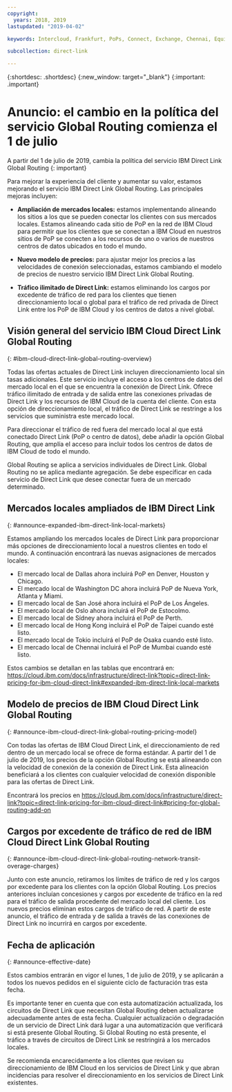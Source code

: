 ```yaml
---
copyright:
  years: 2018, 2019
lastupdated: "2019-04-02"

keywords: Intercloud, Frankfurt, PoPs, Connect, Exchange, Chennai, Equinix, Megaport, Kinx, diversity, Bluefringe, CenturyLink, BT, Sao Paulo, Tokyo, Japan, PCCW, Colt, blog, service provider, partner, Telia, Internexion, Packet Fabric, Global Routing, expanded, market

subcollection: direct-link

---
```


{:shortdesc: .shortdesc}
{:new_window: target="_blank"}
{:important: .important}

# Anuncio: el cambio en la política del servicio Global Routing comienza el 1 de julio

A partir del 1 de julio de 2019, cambia la política del servicio IBM Direct Link Global Routing
{: important}

Para mejorar la experiencia del cliente y aumentar su valor, estamos mejorando el servicio IBM Direct Link Global Routing. Las principales mejoras incluyen:

* **Ampliación de mercados locales:** estamos implementando alineando los sitios a los que se pueden conectar los clientes con sus mercados locales. Estamos alineando cada sitio de PoP en la red de IBM Cloud para permitir que los clientes que se conectan a IBM Cloud en nuestros sitios de PoP se conecten a los recursos de uno o varios de nuestros centros de datos ubicados en todo el mundo.

* **Nuevo modelo de precios:** para ajustar mejor los precios a las velocidades de conexión seleccionadas, estamos cambiando el modelo de precios de nuestro servicio IBM Direct Link Global Routing.

* **Tráfico ilimitado de Direct Link:** estamos eliminando los cargos por excedente de tráfico de red para los clientes que tienen direccionamiento local o global para el tráfico de red privada de Direct Link entre los PoP de IBM Cloud y los centros de datos a nivel global.

## Visión general del servicio IBM Cloud Direct Link Global Routing
{: #ibm-cloud-direct-link-global-routing-overview}

Todas las ofertas actuales de Direct Link incluyen direccionamiento local sin tasas adicionales. Este servicio incluye el acceso a los centros de datos del mercado local en el que se encuentra la conexión de Direct Link. Ofrece tráfico ilimitado de entrada y de salida entre las conexiones privadas de Direct Link y los recursos de IBM Cloud de la cuenta del cliente. Con esta opción de direccionamiento local, el tráfico de Direct Link se restringe a los servicios que suministra este mercado local.

Para direccionar el tráfico de red fuera del mercado local al que está conectado Direct Link (PoP o centro de datos), debe añadir la opción Global Routing, que amplía el acceso para incluir todos los centros de datos de IBM Cloud de todo el mundo.

Global Routing se aplica a servicios individuales de Direct Link. Global Routing no se aplica mediante agregación. Se debe especificar en cada servicio de Direct Link que desee conectar fuera de un mercado determinado.

## Mercados locales ampliados de IBM Direct Link
{: #announce-expanded-ibm-direct-link-local-markets}

Estamos ampliando los mercados locales de Direct Link para proporcionar más opciones de direccionamiento local a nuestros clientes en todo el mundo. A continuación encontrará las nuevas asignaciones de mercados locales:

* El mercado local de Dallas ahora incluirá PoP en Denver, Houston y Chicago.
* El mercado local de Washington DC ahora incluirá PoP de Nueva York, Atlanta y Miami.
* El mercado local de San José ahora incluirá el PoP de Los Ángeles.
* El mercado local de Oslo ahora incluirá el PoP de Estocolmo.
* El mercado local de Sídney ahora incluirá el PoP de Perth.
* El mercado local de Hong Kong incluirá el PoP de Taipei cuando esté listo.
* El mercado local de Tokio incluirá el PoP de Osaka cuando esté listo.
* El mercado local de Chennai incluirá el PoP de Mumbai cuando esté listo.

Estos cambios se detallan en las tablas que encontrará en: https://cloud.ibm.com/docs/infrastructure/direct-link?topic=direct-link-pricing-for-ibm-cloud-direct-link#expanded-ibm-direct-link-local-markets

## Modelo de precios de IBM Cloud Direct Link Global Routing
{: #announce-ibm-cloud-direct-link-global-routing-pricing-model}

Con todas las ofertas de IBM Cloud Direct Link, el direccionamiento de red dentro de un mercado local se ofrece de forma estándar. A partir del 1 de julio de 2019, los precios de la opción Global Routing se está alineando con la velocidad de conexión de la conexión de Direct Link. Esta alineación beneficiará a los clientes con cualquier velocidad de conexión disponible para las ofertas de Direct Link.

Encontrará los precios en https://cloud.ibm.com/docs/infrastructure/direct-link?topic=direct-link-pricing-for-ibm-cloud-direct-link#pricing-for-global-routing-add-on

## Cargos por excedente de tráfico de red de IBM Cloud Direct Link Global Routing
{: #announce-ibm-cloud-direct-link-global-routing-network-transit-overage-charges}

Junto con este anuncio, retiramos los límites de tráfico de red y los cargos por excedente para los clientes con la opción Global Routing. Los precios anteriores incluían concesiones y cargos por excedente de tráfico en la red para el tráfico de salida procedente del mercado local del cliente. Los nuevos precios eliminan estos cargos de tráfico de red. A partir de este anuncio, el tráfico de entrada y de salida a través de las conexiones de Direct Link no incurrirá en cargos por excedente.

## Fecha de aplicación
{: #announce-effective-date}

Estos cambios entrarán en vigor el lunes, 1 de julio de 2019, y se aplicarán a todos los nuevos pedidos en el siguiente ciclo de facturación tras esta fecha.

Es importante tener en cuenta que con esta automatización actualizada, los circuitos de Direct Link que necesitan Global Routing deben actualizarse adecuadamente antes de esta fecha. Cualquier actualización o degradación de un servicio de Direct Link dará lugar a una automatización que verificará si está presente Global Routing. Si Global Routing no está presente, el tráfico a través de circuitos de Direct Link se restringirá a los mercados locales.

Se recomienda encarecidamente a los clientes que revisen su direccionamiento de IBM Cloud en los servicios de Direct Link y que abran incidencias para resolver el direccionamiento en los servicios de Direct Link existentes.
